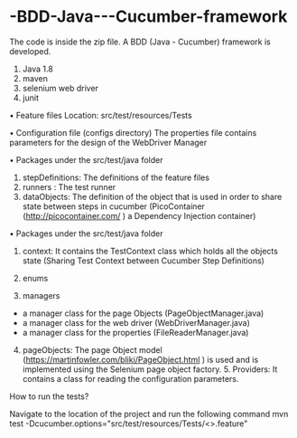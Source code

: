 # -BDD-Java---Cucumber-framework

The code is inside the zip file.
A BDD (Java - Cucumber) framework is developed.
1. Java 1.8
2. maven
3. selenium web driver
4. junit

• Feature files
Location: src/test/resources/Tests

• Configuration file  (configs directory)
The properties file contains parameters for the design of the WebDriver Manager

• Packages under the src/test/java folder
1. stepDefinitions:
The definitions of the feature files 
2. runners :
The test runner 
3. dataObjects: 
The definition of the object that is used in order to share state between steps in cucumber (PicoContainer (http://picocontainer.com/ ) a Dependency Injection container)


• Packages under the src/test/java folder 
1. context: 
It contains the TestContext class which holds all the objects state (Sharing Test Context between Cucumber Step Definitions) 
 
2. enums 
3. managers 
  - a manager class for the page Objects (PageObjectManager.java) 
  - a manager class for the web driver (WebDriverManager.java) 
  - a manager class for the properties (FileReaderManager.java) 
4. pageObjects:
The page Object model (https://martinfowler.com/bliki/PageObject.html ) is used and is implemented using the Selenium page object factory. 5. Providers:
It contains a class for reading the configuration parameters.


How to run the tests? 

Navigate to the location of the project and run the following command
mvn test -Dcucumber.options="src/test/resources/Tests/<<feature-file-name>>.feature"
